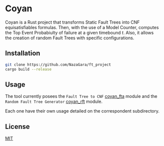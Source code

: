 # Coyan

Coyan is a Rust project that transforms Static Fault Trees into CNF equisatisfiables formulas. Then, with the use of a Model Counter, 
computes the Top Event Probabiulty of failure at a given timebound $t$.
Also, it allows the creation of random Fault Trees with specific configurations.

## Installation

```bash
git clone https://github.com/NazaGara/ft_project
cargo build --release 
```

## Usage

The tool currently posees the `Fault Tree to CNF` [coyan_fta]() module and the `Random Fault Tree Generator` [coyan_rft]() module.

Each one have their own usage detailed on the correspondent subdirectory.

## License

[MIT](https://choosealicense.com/licenses/mit/)
